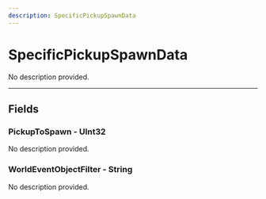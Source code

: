 ```yaml
---
description: SpecificPickupSpawnData
---
```


# SpecificPickupSpawnData

No description provided.

***

## Fields

### PickupToSpawn - UInt32

No description provided.

### WorldEventObjectFilter - String

No description provided.
